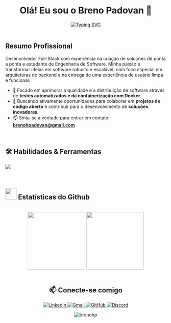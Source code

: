 <div align="center">
  <h1 align="center">Olá! Eu sou o Breno Padovan 👋</h1>
  <a href="https://git.io/typing-svg">
    <img src="https://readme-typing-svg.demolab.com?font=Fira+Code&size=25&pause=1000&color=0e75b6&center=true&vCenter=true&width=435&lines=Desenvolvedor+de+Software;Full+Stack" alt="Typing SVG" />
  </a>
</div>

<br>

##  Resumo Profissional

<p>
  Desenvolvedor Full-Stack com experiência na criação de soluções de ponta a ponta e estudante de Engenharia de Software. Minha paixão é transformar ideias em software robusto e escalável, com foco especial em arquiteturas de backend e na entrega de uma experiência de usuário limpa e funcional.
</p>

- 🌱 Focado em aprimorar a qualidade e a distribuição de software através de **testes automatizados e da containerização com Docker**.
- 🔭 Buscando ativamente oportunidades para colaborar em **projetos de código aberto** e contribuir para o desenvolvimento de **soluções inovadoras**.
- 📫 Sinta-se à vontade para entrar em contato: **brenohpadovan@gmail.com**

<br>

## 🛠️ Habilidades & Ferramentas

<p align="left">
  <a href="https://skillicons.dev">
    <img src="https://skillicons.dev/icons?i=js,ts,react,nextjs,nodejs,php,tailwind,postgres,mysql,docker,git,github,jest,gcp&perline=14" />
  </a>
</p>

<br>

## <img src="https://media.giphy.com/media/iY8CRBdQXODJSCERIr/giphy.gif" width="35"><b> Estatísticas do Github </b>
<br>
<div align="center">
  <div>
    <img height="180em" src="https://github-readme-stats.vercel.app/api?username=brenohp&show_icons=true&theme=transparent&title_color=0e75b6&text_color=0e75b6"/>
    <img height="180em" src="https://github-readme-stats.vercel.app/api/top-langs/?username=brenohp&layout=compact&theme=transparent&title_color=0e75b6&text_color=0e75b6" />
  <div>
</div>

<br>

## 📫 Conecte-se comigo

<p align="center">
  <a href="https://www.linkedin.com/in/brenohp/">
    <img src="https://img.shields.io/badge/LinkedIn-0077B5?style=for-the-badge&logo=linkedin&logoColor=white" alt="LinkedIn">
  </a>
  <a href="mailto:brenohpadovan@gmail.com">
    <img src="https://img.shields.io/badge/Gmail-D14836?style=for-the-badge&logo=gmail&logoColor=white" alt="Gmail">
  </a>
  <a href="https://github.com/brenohp">
    <img src="https://img.shields.io/badge/GitHub-181717?style=for-the-badge&logo=github&logoColor=white" alt="GitHub">
  </a>
  <a href="https://discord.com/users/COLOQUE_SEU_ID_AQUI">
    <img src="https://img.shields.io/badge/Discord-7289DA?style=for-the-badge&logo=discord&logoColor=white" alt="Discord">
  </a>
</p>

<div align="center">
  <img src="https://komarev.com/ghpvc/?username=brenohp&label=Profile%20views&color=0e75b6&style=flat" alt="brenohp" />
</div>

